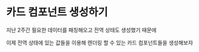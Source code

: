 # 카드 컴포넌트 생성하기

지난 2주간 필요한 데이터를 패칭해오고 전역 상태도 생성했기 때문에

이제 전역 상태에 있는 값들을 이용해 렌더링 할 수 있는 카드 컴포넌트들을 생성해보자
